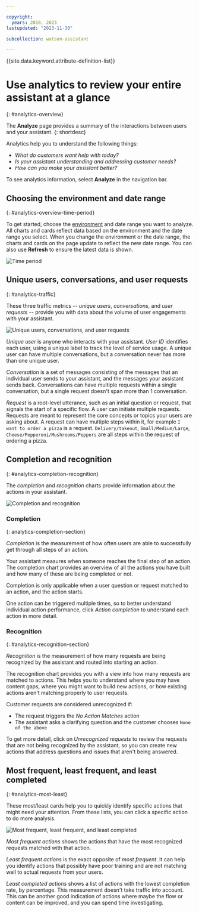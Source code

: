 ```yaml
---

copyright:
  years: 2018, 2023
lastupdated: "2023-11-30"

subcollection: watson-assistant

---
```


{{site.data.keyword.attribute-definition-list}}

# Use analytics to review your entire assistant at a glance
{: #analytics-overview}



The **Analyze** page provides a summary of the interactions between users and your assistant.
{: shortdesc}

Analytics help you to understand the following things:

- *What do customers want help with today?*
- *Is your assistant understanding and addressing customer needs?*
- *How can you make your assistant better?*

To see analytics information, select **Analyze** in the navigation bar.

## Choosing the environment and date range
{: #analytics-overview-time-period}

To get started, choose the [environment](/docs/watson-assistant?topic=watson-assistant-publish-overview#environments) and date range you want to analyze. All charts and cards reflect data based on the environment and the date range you select. When you change the environment or the date range, the charts and cards on the page update to reflect the new date range. You can also use **Refresh** to ensure the latest data is shown.

![Time period](images/analytics-time-period.png)

## Unique users, conversations, and user requests
{: #analytics-traffic}

These three traffic metrics -- *unique users*, *conversations*, and *user requests* -- provide you with data about the volume of user engagements with your assistant.

![Unique users, conversations, and user requests](images/analytics-traffic.png)

*Unique user* is anyone who interacts with your assistant. *User ID* identifies each user, using a unique label to track the level of service usage. A unique user can have multiple conversations, but a conversation never has more than one unique user.

*Conversation* is a set of messages consisting of the messages that an individual user sends to your assistant, and the messages your assistant sends back. Conversations can have multiple requests within a single conversation, but a single request doesn't span more than 1 conversation.

*Request* is a root-level utterance, such as an initial question or request, that signals the start of a specific flow. A user can initiate multiple requests. Requests are meant to represent the core concepts or topics your users are asking about. A request can have multiple steps within it, for example `I want to order a pizza` is a request. `Delivery/takeout`, `Small/Medium/Large`, `Cheese/Pepperoni/Mushrooms/Peppers` are all steps within the request of ordering a pizza.

## Completion and recognition
{: #analytics-completion-recognition}

The *completion* and *recognition* charts provide information about the actions in your assistant.

![Completion and recognition](images/analytics-completion-recognition-2.png)

### Completion
{: analytics-completion-section}

*Completion* is the measurement of how often users are able to successfully get through all steps of an action.

Your assistant measures when someone reaches the final step of an action. The completion chart provides an overview of all the actions you have built and how many of these are being completed or not.

Completion is only applicable when a user question or request matched to an action, and the action starts.

One action can be triggered multiple times, so to better understand individual action performance, click *Action completion* to understand each action in more detail.

### Recognition
{: #analytics-recognition-section}

*Recognition* is the measurement of how many requests are being recognized by the assistant and routed into starting an action.

The recognition chart provides you with a view into how many requests are matched to actions. This helps you to understand where you may have content gaps, where you might want to build new actions, or how existing actions aren't matching properly to user requests.

Customer requests are considered unrecognized if:
- The request triggers the *No Action Matches* action
- The assistant asks a clarifying question and the customer chooses `None of the above` 

To get more detail, click on *Unrecognized requests* to review the requests that are not being recognized by the assistant, so you can create new actions that address questions and issues that aren't being answered.

## Most frequent, least frequent, and least completed
{: #analytics-most-least}

These most/least cards help you to quickly identify specific actions that might need your attention. From these lists, you can click a specific action to do more analysis.

![Most frequent, least frequent, and least completed](images/analytics-most-least.png)

*Most frequent actions* shows the actions that have the most recognized requests matched with that action.

*Least frequent actions* is the exact opposite of *most frequent*. It can help you identify actions that possibly have poor training and are not matching well to actual requests from your users.

*Least completed actions* shows a list of actions with the lowest completion rate, by percentage. This measurement doesn't take traffic into account. This can be another good indication of actions where maybe the flow or content can be improved, and you can spend time investigating.
